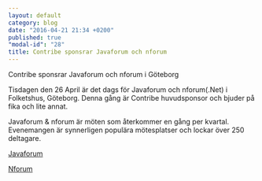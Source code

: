 ```yaml
---
layout: default
category: blog
date: "2016-04-21 21:34 +0200"
published: true
"modal-id": "28"
title: Contribe sponsrar Javaforum och nforum
---
```

Contribe sponsrar Javaforum och nforum i Göteborg
 
Tisdagen den 26 April är det dags för Javaforum och nforum(.Net) i Folketshus, Göteborg.
Denna gång är Contribe huvudsponsor och bjuder på fika och lite annat.
 
Javaforum & nforum är möten som återkommer en gång per kvartal. Evenemangen är synnerligen populära mötesplatser och
lockar över 250 deltagare.
 
[Javaforum](http://www.meetup.com/Javaforum-Goteborg/events/226879472/)

[Nforum](http://www.nforum.se/)